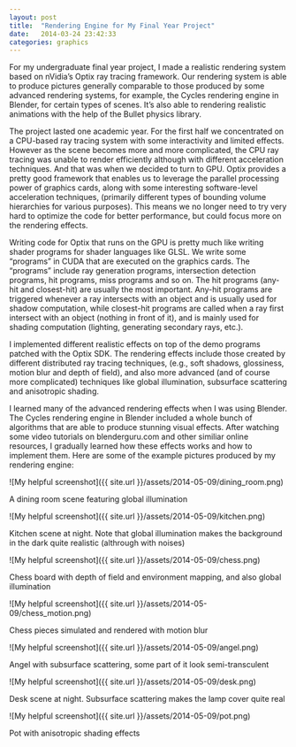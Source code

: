 ```yaml
---
layout: post
title:  "Rendering Engine for My Final Year Project"
date:   2014-03-24 23:42:33
categories: graphics
---
```


For my undergraduate final year project, I made a realistic rendering system based on nVidia’s Optix ray tracing framework. Our rendering system is able to produce pictures generally comparable to those produced by some advanced rendering systems, for example, the Cycles rendering engine in Blender, for certain types of scenes. It’s also able to rendering realistic animations with the help of the Bullet physics library.

The project lasted one academic year. For the first half we concentrated on a CPU-based ray tracing system with some interactivity and limited effects. However as the scene becomes more and more complicated, the CPU ray tracing was unable to render efficiently although with different acceleration techniques. And that was when we decided to turn to GPU. Optix provides a pretty good framework that enables us to leverage the parallel processing power of graphics cards, along with some interesting software-level acceleration techniques, (primarily different types of bounding volume hierarchies for various purposes). This means we no longer need to try very hard to optimize the code for better performance, but could focus more on the rendering effects.

Writing code for Optix that runs on the GPU is pretty much like writing shader programs for shader languages like GLSL. We write some “programs” in CUDA that are executed on the graphics cards. The “programs” include ray generation programs, intersection detection programs, hit programs, miss programs and so on. The hit programs (any-hit and closest-hit) are usually the most important. Any-hit programs are triggered whenever a ray intersects with an object and is usually used for shadow computation, while closest-hit programs are called when a ray first intersect with an object (nothing in front of it), and is mainly used for shading computation (lighting, generating secondary rays, etc.).

I implemented different realistic effects on top of the demo programs patched with the Optix SDK. The rendering effects include those created by different distributed ray tracing techniques, (e.g., soft shadows, glossiness, motion blur and depth of field), and also more advanced (and of course more complicated) techniques like global illumination, subsurface scattering and anisotropic shading.

I learned many of the advanced rendering effects when I was using Blender. The Cycles rendering engine in Blender included a whole bunch of algorithms that are able to produce stunning visual effects. After watching some video tutorials on blenderguru.com and other similiar online resources, I gradually learned how these effects works and how to implement them. Here are some of the example pictures produced by my rendering engine:

![My helpful screenshot]({{ site.url }}/assets/2014-05-09/dining_room.png)
<div class="image_caption">
    A dining room scene featuring global illumination
</div>

![My helpful screenshot]({{ site.url }}/assets/2014-05-09/kitchen.png)
<div class="image_caption">
    Kitchen scene at night. Note that global illumination makes the background in the dark quite realistic (althrough with noises)
</div>

![My helpful screenshot]({{ site.url }}/assets/2014-05-09/chess.png)
<div class="image_caption">
    Chess board with depth of field and environment mapping, and also global illumination
</div>

![My helpful screenshot]({{ site.url }}/assets/2014-05-09/chess_motion.png)
<div class="image_caption">
    Chess pieces simulated and rendered with motion blur
</div>

![My helpful screenshot]({{ site.url }}/assets/2014-05-09/angel.png)
<div class="image_caption">
    Angel with subsurface scattering, some part of it look semi-transculent
</div>

![My helpful screenshot]({{ site.url }}/assets/2014-05-09/desk.png)
<div class="image_caption">
    Desk scene at night. Subsurface scattering makes the lamp cover quite real
</div>

![My helpful screenshot]({{ site.url }}/assets/2014-05-09/pot.png)
<div class="image_caption">
    Pot with anisotropic shading effects
</div>
